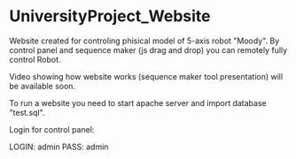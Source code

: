 ﻿# UniversityProject_Website
 
Website created for controling phisical model of 5-axis robot "Moody". By control panel and sequence maker (js drag and drop) you can remotely fully control Robot. 

Video showing how website works (sequence maker tool presentation) will be available soon.

To run a website you need to start apache server and import database "test.sql".

Login for control panel:

LOGIN: admin
PASS: admin
